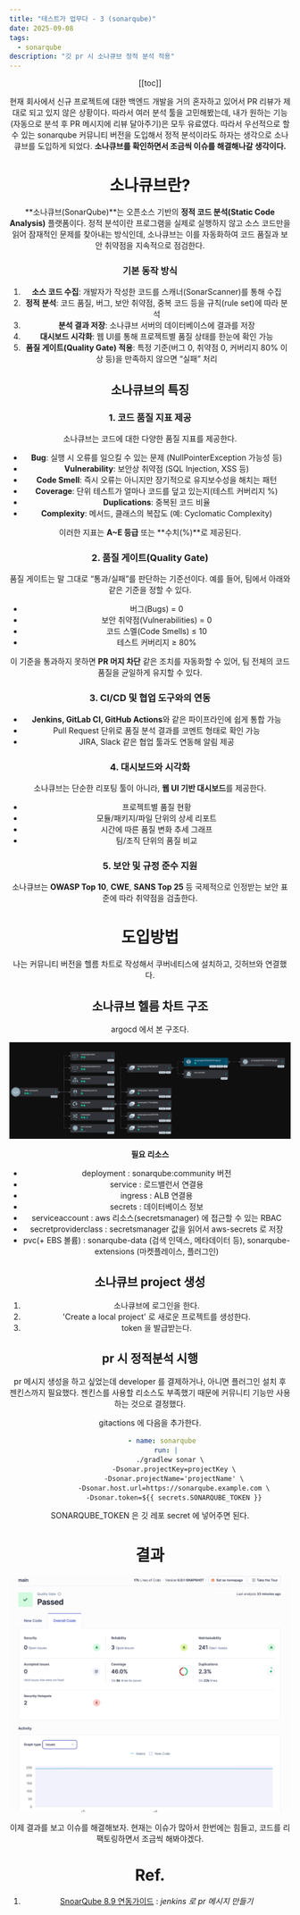 ```yaml
---
title: "테스트가 업무다 - 3 (sonarqube)"
date: 2025-09-08
tags:
  - sonarqube
description: "깃 pr 시 소나큐브 정적 분석 적용"
---
```


<Header />

[[toc]]

현재 회사에서 신규 프로젝트에 대한 백엔드 개발을 거의 혼자하고 있어서 PR 리뷰가 제대로 되고 있지 않은 상황이다. 따라서 여러 분석 툴을 고민해봤는데, 내가 원하는 기능(자동으로 분석 후 PR 메시지에 리뷰 달아주기)은 모두 유료였다. 따라서 우선적으로 할 수 있는 sonarqube 커뮤니티 버전을 도입해서 정적 분석이라도 하자는 생각으로 소나큐브를 도입하게 되었다. **소나큐브를 확인하면서 조금씩 이슈를 해결해나갈 생각이다.**

# 소나큐브란?

**소나큐브(SonarQube)**는 오픈소스 기반의 **정적 코드 분석(Static Code Analysis)** 플랫폼이다. 정적 분석이란 프로그램을 실제로 실행하지 않고 소스 코드만을 읽어 잠재적인 문제를 찾아내는 방식인데, 소나큐브는 이를 자동화하여 코드 품질과 보안 취약점을 지속적으로 점검한다.

### 기본 동작 방식

1. **소스 코드 수집**: 개발자가 작성한 코드를 스캐너(SonarScanner)를 통해 수집
2. **정적 분석**: 코드 품질, 버그, 보안 취약점, 중복 코드 등을 규칙(rule set)에 따라 분석
3. **분석 결과 저장**: 소나큐브 서버의 데이터베이스에 결과를 저장
4. **대시보드 시각화**: 웹 UI를 통해 프로젝트별 품질 상태를 한눈에 확인 가능
5. **품질 게이트(Quality Gate) 적용**: 특정 기준(버그 0, 취약점 0, 커버리지 80% 이상 등)을 만족하지 않으면 “실패” 처리

## 소나큐브의 특징

### 1. 코드 품질 지표 제공

소나큐브는 코드에 대한 다양한 품질 지표를 제공한다.

- **Bug**: 실행 시 오류를 일으킬 수 있는 문제 (NullPointerException 가능성 등)
- **Vulnerability**: 보안상 취약점 (SQL Injection, XSS 등)
- **Code Smell**: 즉시 오류는 아니지만 장기적으로 유지보수성을 해치는 패턴
- **Coverage**: 단위 테스트가 얼마나 코드를 덮고 있는지(테스트 커버리지 %)
- **Duplications**: 중복된 코드 비율
- **Complexity**: 메서드, 클래스의 복잡도 (예: Cyclomatic Complexity)

이러한 지표는 **A~E 등급** 또는 **수치(%)**로 제공된다.

### 2. 품질 게이트(Quality Gate)

품질 게이트는 말 그대로 “통과/실패”를 판단하는 기준선이다.
 예를 들어, 팀에서 아래와 같은 기준을 정할 수 있다.

- 버그(Bugs) = 0
- 보안 취약점(Vulnerabilities) = 0
- 코드 스멜(Code Smells) ≤ 10
- 테스트 커버리지 ≥ 80%

이 기준을 통과하지 못하면 **PR 머지 차단** 같은 조치를 자동화할 수 있어, 팀 전체의 코드 품질을 균일하게 유지할 수 있다.

### 3. CI/CD 및 협업 도구와의 연동

- **Jenkins, GitLab CI, GitHub Actions**와 같은 파이프라인에 쉽게 통합 가능
- Pull Request 단위로 품질 분석 결과를 코멘트 형태로 확인 가능
- JIRA, Slack 같은 협업 툴과도 연동해 알림 제공

### 4. 대시보드와 시각화

소나큐브는 단순한 리포팅 툴이 아니라, **웹 UI 기반 대시보드**를 제공한다.

- 프로젝트별 품질 현황
- 모듈/패키지/파일 단위의 상세 리포트
- 시간에 따른 품질 변화 추세 그래프
- 팀/조직 단위의 품질 비교

### 5. 보안 및 규정 준수 지원

소나큐브는 **OWASP Top 10**, **CWE**, **SANS Top 25** 등 국제적으로 인정받는 보안 표준에 따라 취약점을 검출한다.

# 도입방법

나는 커뮤니티 버전을 헬름 차트로 작성해서 쿠버네티스에 설치하고, 깃허브와 연결했다.

## 소나큐브 헬름 차트 구조

argocd 에서 본 구조다.

![image-20250908182504581](../../.vuepress/public/images/2025-09-08-sonarqube/image-20250908182504581.png)

**필요 리소스**

- deployment : sonarqube:community 버전
- service : 로드밸런서 연결용
- ingress : ALB 연결용
- secrets : 데이터베이스 정보
- serviceaccount : aws 리소스(secretsmanager) 에 접근할 수 있는 RBAC
- secretproviderclass : secretsmanager 값을 읽어서 aws-secrets 로 저장
- pvc(+ EBS 볼륨) : sonarqube-data (검색 인덱스, 메타데이터 등), sonarqube-extensions (마켓플레이스, 플러그인)

## 소나큐브 project 생성

1. 소나큐브에 로그인을 한다.
2. 'Create a local project' 로 새로운 프로젝트를 생성한다.
3. token 을 발급받는다.

## pr 시 정적분석 시행

pr 메시지 생성을 하고 싶었는데  developer 를 결제하거나, 아니면 플러그인 설치 후 젠킨스까지 필요했다. 젠킨스를 사용할 리소스도 부족했기 때문에 커뮤니티 기능만 사용하는 것으로 결정했다.

gitactions 에 다음을 추가한다.

```yaml
      - name: sonarqube
        run: |
          ./gradlew sonar \
            -Dsonar.projectKey=projectKey \
            -Dsonar.projectName='projectName' \
            -Dsonar.host.url=https://sonarqube.example.com \
            -Dsonar.token=${{ secrets.SONARQUBE_TOKEN }}
```

SONARQUBE_TOKEN 은 깃 레포 secret 에 넣어주면 된다.

# 결과

![image-20250908184210639](../../.vuepress/public/images/2025-09-08-sonarqube/image-20250908184210639.png)

이제 결과를 보고 이슈를 해결해보자. 현재는 이슈가 많아서 한번에는 힘들고, 코드를 리팩토링하면서 조금씩 해봐야겠다.

# Ref.

1. [SnoarQube 8.9 연동가이드](https://snoop-study.tistory.com/138) : *jenkins 로 pr 메시지 만들기*

<Footer/>
